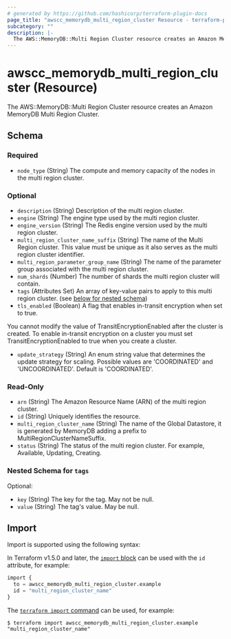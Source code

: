 ```yaml
---
# generated by https://github.com/hashicorp/terraform-plugin-docs
page_title: "awscc_memorydb_multi_region_cluster Resource - terraform-provider-awscc"
subcategory: ""
description: |-
  The AWS::MemoryDB::Multi Region Cluster resource creates an Amazon MemoryDB Multi Region Cluster.
---
```


# awscc_memorydb_multi_region_cluster (Resource)

The AWS::MemoryDB::Multi Region Cluster resource creates an Amazon MemoryDB Multi Region Cluster.



<!-- schema generated by tfplugindocs -->
## Schema

### Required

- `node_type` (String) The compute and memory capacity of the nodes in the multi region cluster.

### Optional

- `description` (String) Description of the multi region cluster.
- `engine` (String) The engine type used by the multi region cluster.
- `engine_version` (String) The Redis engine version used by the multi region cluster.
- `multi_region_cluster_name_suffix` (String) The name of the Multi Region cluster. This value must be unique as it also serves as the multi region cluster identifier.
- `multi_region_parameter_group_name` (String) The name of the parameter group associated with the multi region cluster.
- `num_shards` (Number) The number of shards the multi region cluster will contain.
- `tags` (Attributes Set) An array of key-value pairs to apply to this multi region cluster. (see [below for nested schema](#nestedatt--tags))
- `tls_enabled` (Boolean) A flag that enables in-transit encryption when set to true.

You cannot modify the value of TransitEncryptionEnabled after the cluster is created. To enable in-transit encryption on a cluster you must set TransitEncryptionEnabled to true when you create a cluster.
- `update_strategy` (String) An enum string value that determines the update strategy for scaling. Possible values are 'COORDINATED' and 'UNCOORDINATED'. Default is 'COORDINATED'.

### Read-Only

- `arn` (String) The Amazon Resource Name (ARN) of the multi region cluster.
- `id` (String) Uniquely identifies the resource.
- `multi_region_cluster_name` (String) The name of the Global Datastore, it is generated by MemoryDB adding a prefix to MultiRegionClusterNameSuffix.
- `status` (String) The status of the multi region cluster. For example, Available, Updating, Creating.

<a id="nestedatt--tags"></a>
### Nested Schema for `tags`

Optional:

- `key` (String) The key for the tag. May not be null.
- `value` (String) The tag's value. May be null.

## Import

Import is supported using the following syntax:

In Terraform v1.5.0 and later, the [`import` block](https://developer.hashicorp.com/terraform/language/import) can be used with the `id` attribute, for example:

```terraform
import {
  to = awscc_memorydb_multi_region_cluster.example
  id = "multi_region_cluster_name"
}
```

The [`terraform import` command](https://developer.hashicorp.com/terraform/cli/commands/import) can be used, for example:

```shell
$ terraform import awscc_memorydb_multi_region_cluster.example "multi_region_cluster_name"
```
